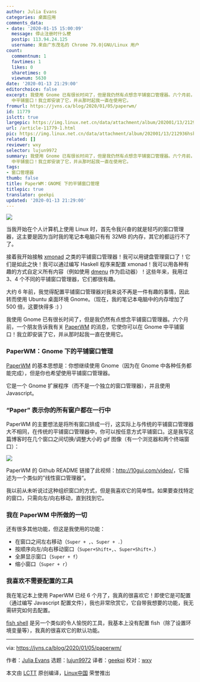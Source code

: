 ```yaml
---
author: Julia Evans
categories: 桌面应用
comments_data:
- date: '2020-01-15 15:00:09'
  message: 停止注册时什么梗
  postip: 113.94.24.125
  username: 来自广东茂名的 Chrome 79.0|GNU/Linux 用户
count:
  commentnum: 1
  favtimes: 1
  likes: 0
  sharetimes: 0
  viewnum: 5630
date: '2020-01-13 21:29:00'
editorchoice: false
excerpt: 我使用 Gnome 已有很长时间了，但是我仍然有点想念平铺窗口管理器。六个月前，一个朋友告诉我有关 PaperWM 的消息，它使你可以在 Gnome
  中平铺窗口！我立即安装了它，并从那时起我一直在使用它。
fromurl: https://jvns.ca/blog/2020/01/05/paperwm/
id: 11779
islctt: true
largepic: https://img.linux.net.cn/data/attachment/album/202001/13/212936hsk572f4jrsj2jsh.jpg
url: /article-11779-1.html
pic: https://img.linux.net.cn/data/attachment/album/202001/13/212936hsk572f4jrsj2jsh.jpg.thumb.jpg
related: []
reviewer: wxy
selector: lujun9972
summary: 我使用 Gnome 已有很长时间了，但是我仍然有点想念平铺窗口管理器。六个月前，一个朋友告诉我有关 PaperWM 的消息，它使你可以在 Gnome
  中平铺窗口！我立即安装了它，并从那时起我一直在使用它。
tags:
- 窗口管理器
thumb: false
title: PaperWM：GNOME 下的平铺窗口管理
titlepic: true
translator: geekpi
updated: '2020-01-13 21:29:00'
---
```


![](/data/attachment/album/202001/13/212936hsk572f4jrsj2jsh.jpg)


当我开始在个人计算机上使用 Linux 时，首先令我兴奋的就是轻巧的窗口管理器，这主要是因为当时我的笔记本电脑只有有 32MB 的内存，其它的都运行不了了。


接着我开始接触 [xmonad](https://xmonad.org/) 之类的平铺窗口管理器！我可以用键盘管理窗口了！它们是如此之快！我可以通过编写 Haskell 程序来配置 xmonad！我可以用各种有趣的方式自定义所有内容（例如使用 [dmenu](https://wiki.archlinux.org/index.php/Dmenu) 作为启动器）！这些年来，我用过 3、4 个不同的平铺窗口管理器，它们都很有趣。


大约 6 年前，我觉得配置平铺窗口管理器对我来说不再是一件有趣的事情，因此转而使用 Ubuntu 桌面环境 Gnome。（现在，我的笔记本电脑中的内存增加了 500 倍，这要快得多 :) ）


我使用 Gnome 已有很长时间了，但是我仍然有点想念平铺窗口管理器。六个月前，一个朋友告诉我有关 [PaperWM](https://github.com/paperwm/PaperWM) 的消息，它使你可以在 Gnome 中平铺窗口！我立即安装了它，并从那时起我一直在使用它。


### PaperWM：Gnome 下的平铺窗口管理


[PaperWM](https://github.com/paperwm/PaperWM) 的基本思想是：你想继续使用 Gnome（因为在 Gnome 中各种任务都能完成），但是你也希望使用平铺窗口管理器。


它是一个 Gnome 扩展程序（而不是一个独立的窗口管理器），并且使用 Javascript。


### “Paper” 表示你的所有窗户都在一行中


PaperWM 的主要想法是将所有窗口排成一行，这实际上与传统的平铺窗口管理器大不相同，在传统的平铺窗口管理器中，你可以按任意方式平铺窗口。这是我写这篇博客时在几个窗口之间切换/调整大小的 gif 图像（有一个浏览器和两个终端窗口）：


![](/data/attachment/album/202001/13/213028tt78epw18h258w12.gif)


PaperWM 的 Github README 链接了此视频：<http://10gui.com/video/>，它描述为一个类似的”线性窗口管理器“。


我以前从未听说过这种组织窗口的方式，但是我喜欢它的简单性。如果要查找特定的窗口，只需向左/向右移动，直到找到它。


### 我在 PaperWM 中所做的一切


还有很多其他功能，但这是我使用的功能：


* 在窗口之间左右移动（`Super + ,`、`Super + .`）
* 按顺序向左/向右移动窗口（`Super+Shift+,`、`Super+Shift+.`）
* 全屏显示窗口（`Super + f`）
* 缩小窗口（`Super + r`）


### 我喜欢不需要配置的工具


我在笔记本上使用 PaperWM 已经 6 个月了，我真的很喜欢它！即使它是可配置（通过编写 Javascript 配置文件），我也非常欣赏它，它自带我想要的功能，我无需研究如何去配置。


[fish shell](https://jvns.ca/blog/2017/04/23/the-fish-shell-is-awesome/) 是另一个类似的令人愉悦的工具，我基本上没有配置 fish（除了设置环境变量等），我真的很喜欢它的默认功能。




---


via: <https://jvns.ca/blog/2020/01/05/paperwm/>


作者：[Julia Evans](https://jvns.ca/) 选题：[lujun9972](https://github.com/lujun9972) 译者：[geekpi](https://github.com/geekpi) 校对：[wxy](https://github.com/wxy)


本文由 [LCTT](https://github.com/LCTT/TranslateProject) 原创编译，[Linux中国](https://linux.cn/) 荣誉推出